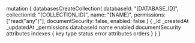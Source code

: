 mutation {
    databasesCreateCollection(
        databaseId: "[DATABASE_ID]",
        collectionId: "[COLLECTION_ID]",
        name: "[NAME]",
        permissions: ["read("any")"],
        documentSecurity: false,
        enabled: false
    ) {
        _id
        _createdAt
        _updatedAt
        _permissions
        databaseId
        name
        enabled
        documentSecurity
        attributes
        indexes {
            key
            type
            status
            error
            attributes
            orders
        }
    }
}
